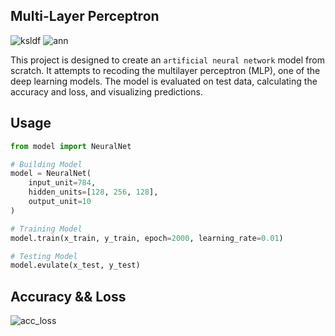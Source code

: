 Multi-Layer Perceptron
----------------------

![ksldf](https://api.github.com/repos/apotursun963/Neural-Network/stargazers)
![ann](https://github.com/user-attachments/assets/eedfc466-bb47-40ee-bde4-595746552ffa)

This project is designed to create an `artificial neural network` model from scratch. It attempts to recoding the multilayer perceptron (MLP), one of the deep learning models.
The model is evaluated on test data, calculating the accuracy and loss, and visualizing predictions.

## Usage
```python
from model import NeuralNet

# Building Model
model = NeuralNet(
    input_unit=784,
    hidden_units=[128, 256, 128],
    output_unit=10
)

# Training Model
model.train(x_train, y_train, epoch=2000, learning_rate=0.01)

# Testing Model
model.evulate(x_test, y_test)
```

## Accuracy && Loss
![acc_loss](https://github.com/user-attachments/assets/21e3ae52-a8e8-4d16-b583-86a4d8965daf)
